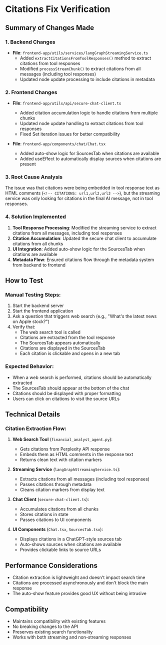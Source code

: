# Citations Fix Verification

## Summary of Changes Made

### 1. Backend Changes
- **File**: `frontend-app/utils/services/langGraphStreamingService.ts`
  - Added `extractCitationsFromToolResponses()` method to extract citations from tool responses
  - Modified `processStreamChunk()` to extract citations from all messages (including tool responses)
  - Updated node update processing to include citations in metadata

### 2. Frontend Changes
- **File**: `frontend-app/utils/api/secure-chat-client.ts`
  - Added citation accumulation logic to handle citations from multiple chunks
  - Updated node update handling to extract citations from tool responses
  - Fixed Set iteration issues for better compatibility

- **File**: `frontend-app/components/chat/Chat.tsx`
  - Added auto-show logic for SourcesTab when citations are available
  - Added useEffect to automatically display sources when citations are present

### 3. Root Cause Analysis
The issue was that citations were being embedded in tool response text as HTML comments (`<!-- CITATIONS: url1,url2,url3 -->`), but the streaming service was only looking for citations in the final AI message, not in tool responses.

### 4. Solution Implemented
1. **Tool Response Processing**: Modified the streaming service to extract citations from all messages, including tool responses
2. **Citation Accumulation**: Updated the secure chat client to accumulate citations from all chunks
3. **UI Integration**: Added auto-show logic for the SourcesTab when citations are available
4. **Metadata Flow**: Ensured citations flow through the metadata system from backend to frontend

## How to Test

### Manual Testing Steps:
1. Start the backend server
2. Start the frontend application
3. Ask a question that triggers web search (e.g., "What's the latest news on Apple stock?")
4. Verify that:
   - The web search tool is called
   - Citations are extracted from the tool response
   - The SourcesTab appears automatically
   - Citations are displayed in the SourcesTab
   - Each citation is clickable and opens in a new tab

### Expected Behavior:
- When a web search is performed, citations should be automatically extracted
- The SourcesTab should appear at the bottom of the chat
- Citations should be displayed with proper formatting
- Users can click on citations to visit the source URLs

## Technical Details

### Citation Extraction Flow:
1. **Web Search Tool** (`financial_analyst_agent.py`):
   - Gets citations from Perplexity API response
   - Embeds them as HTML comments in the response text
   - Returns clean text with citation markers

2. **Streaming Service** (`langGraphStreamingService.ts`):
   - Extracts citations from all messages (including tool responses)
   - Passes citations through metadata
   - Cleans citation markers from display text

3. **Chat Client** (`secure-chat-client.ts`):
   - Accumulates citations from all chunks
   - Stores citations in state
   - Passes citations to UI components

4. **UI Components** (`Chat.tsx`, `SourcesTab.tsx`):
   - Displays citations in a ChatGPT-style sources tab
   - Auto-shows sources when citations are available
   - Provides clickable links to source URLs

## Performance Considerations
- Citation extraction is lightweight and doesn't impact search time
- Citations are processed asynchronously and don't block the main response
- The auto-show feature provides good UX without being intrusive

## Compatibility
- Maintains compatibility with existing features
- No breaking changes to the API
- Preserves existing search functionality
- Works with both streaming and non-streaming responses
